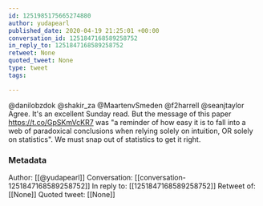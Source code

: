 ```yaml
---
id: 1251985175665274880
author: yudapearl
published_date: 2020-04-19 21:25:01 +00:00
conversation_id: 1251847168589258752
in_reply_to: 1251847168589258752
retweet: None
quoted_tweet: None
type: tweet
tags:

---
```


@danilobzdok @shakir_za @MaartenvSmeden @f2harrell @seanjtaylor Agree. It's an excellent Sunday read. But the message of this paper  https://t.co/GpSKmVcKR7 was "a reminder of how easy it is to fall into a web of paradoxical conclusions when relying solely on intuition, OR solely on statistics". We must snap out of statistics to get it right.

### Metadata

Author: [[@yudapearl]]
Conversation: [[conversation-1251847168589258752]]
In reply to: [[1251847168589258752]]
Retweet of: [[None]]
Quoted tweet: [[None]]
